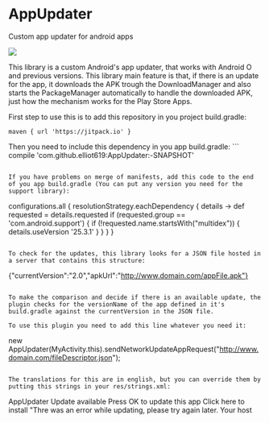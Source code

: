 # AppUpdater
Custom app updater for android apps

[![](https://jitpack.io/v/elliot619/AppUpdater.svg)](https://jitpack.io/#elliot619/AppUpdater)

This library is a custom Android's app updater, that works with Android O and previous versions.
This library main feature is that, if there is an update for the app, it downloads the APK trough the DownloadManager and also starts the PackageManager automatically to handle the downloaded APK, just how the mechanism works for the Play Store Apps.

First step to use this is to add this repository in you project build.gradle:
  ```
  maven { url 'https://jitpack.io' }
  ```

Then you need to include this dependency in you app build.gradle:
    ```
compile \'com.github.elliot619:AppUpdater:-SNAPSHOT\'
```

If you have problems on merge of manifests, add this code to the end of you app build.gradle (You can put any version you need for the support library):

```
configurations.all {
    resolutionStrategy.eachDependency { details ->
        def requested = details.requested
        if (requested.group == 'com.android.support') {
            if (!requested.name.startsWith("multidex")) {
                details.useVersion '25.3.1'
            }
        }
    }
}
```

To check for the updates, this library looks for a JSON file hosted in a server that contains this structure:
```
{"currentVersion":"2.0","apkUrl":"http://www.domain.com/appFile.apk"}
```

To make the comparison and decide if there is an available update, the plugin checks for the versionName of the app defined in it's build.gradle against the currentVersion in the JSON file.

To use this plugin you need to add this line whatever you need it:
```
new AppUpdater(MyActivity.this).sendNetworkUpdateAppRequest("http://www.domain.com/fileDescriptor.json");
```

The translations for this are in english, but you can override them by putting this strings in your res/strings.xml:

```
<string name="app_name">AppUpdater</string>
<string name="update_available_title">Update available</string>
<string name="update_available_msg">Press OK to update this app</string>
<string name="update_available_subtitle">Click here to install</string>
<string name="update_error">"Thre was an error while updating, please try again later.</string>
<string name="update_provider_name">Your host</string>
```
